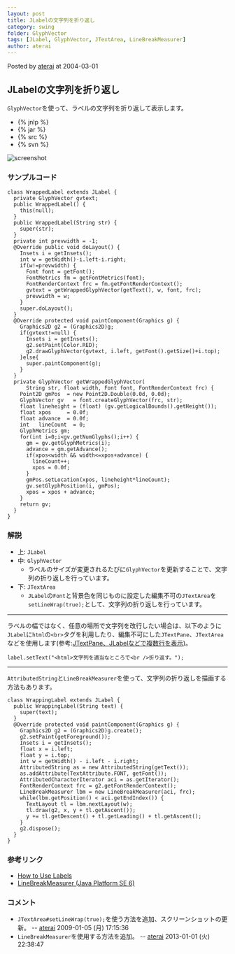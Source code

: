 ```yaml
---
layout: post
title: JLabelの文字列を折り返し
category: swing
folder: GlyphVector
tags: [JLabel, GlyphVector, JTextArea, LineBreakMeasurer]
author: aterai
---
```


Posted by [aterai](http://terai.xrea.jp/aterai.html) at 2004-03-01

## JLabelの文字列を折り返し
`GlyphVector`を使って、ラベルの文字列を折り返して表示します。

- {% jnlp %}
- {% jar %}
- {% src %}
- {% svn %}

<!-- dummy comment line for breaking list -->

![screenshot](https://lh4.googleusercontent.com/_9Z4BYR88imo/TQTNbQw2SHI/AAAAAAAAAaw/AApL8KKml8E/s800/GlyphVector.png)

### サンプルコード
<pre class="prettyprint"><code>class WrappedLabel extends JLabel {
  private GlyphVector gvtext;
  public WrappedLabel() {
    this(null);
  }
  public WrappedLabel(String str) {
    super(str);
  }
  private int prevwidth = -1;
  @Override public void doLayout() {
    Insets i = getInsets();
    int w = getWidth()-i.left-i.right;
    if(w!=prevwidth) {
      Font font = getFont();
      FontMetrics fm = getFontMetrics(font);
      FontRenderContext frc = fm.getFontRenderContext();
      gvtext = getWrappedGlyphVector(getText(), w, font, frc);
      prevwidth = w;
    }
    super.doLayout();
  }
  @Override protected void paintComponent(Graphics g) {
    Graphics2D g2 = (Graphics2D)g;
    if(gvtext!=null) {
      Insets i = getInsets();
      g2.setPaint(Color.RED);
      g2.drawGlyphVector(gvtext, i.left, getFont().getSize()+i.top);
    }else{
      super.paintComponent(g);
    }
  }
  private GlyphVector getWrappedGlyphVector(
      String str, float width, Font font, FontRenderContext frc) {
    Point2D gmPos  = new Point2D.Double(0.0d, 0.0d);
    GlyphVector gv   = font.createGlyphVector(frc, str);
    float lineheight = (float) (gv.getLogicalBounds().getHeight());
    float xpos     = 0.0f;
    float advance  = 0.0f;
    int   lineCount  = 0;
    GlyphMetrics gm;
    for(int i=0;i&lt;gv.getNumGlyphs();i++) {
      gm = gv.getGlyphMetrics(i);
      advance = gm.getAdvance();
      if(xpos&lt;width &amp;&amp; width&lt;=xpos+advance) {
        lineCount++;
        xpos = 0.0f;
      }
      gmPos.setLocation(xpos, lineheight*lineCount);
      gv.setGlyphPosition(i, gmPos);
      xpos = xpos + advance;
    }
    return gv;
  }
}
</code></pre>

### 解説
- 上: `JLabel`
- 中: `GlyphVector`
    - ラベルのサイズが変更されるたびに`GlyphVector`を更新することで、文字列の折り返しを行っています。
- 下: `JTextArea`
    - `JLabel`の`Font`と背景色を同じものに設定した編集不可の`JTextArea`を`setLineWrap(true);`として、文字列の折り返しを行っています。

<!-- dummy comment line for breaking list -->

- - - -
ラベルの幅ではなく、任意の場所で文字列を改行したい場合は、以下のように`JLabel`に`html`の`<br>`タグを利用したり、編集不可にした`JTextPane`、`JTextArea`などを使用します(参考:[JTextPane、JLabelなどで複数行を表示](http://terai.xrea.jp/Swing/MultiLineLabel.html))。

<pre class="prettyprint"><code>label.setText("&lt;html&gt;文字列を適当なところで&lt;br /&gt;折り返す。");
</code></pre>

- - - -
`AttributedString`と`LineBreakMeasurer`を使って、文字列の折り返しを描画する方法もあります。

<pre class="prettyprint"><code>class WrappingLabel extends JLabel {
  public WrappingLabel(String text) {
    super(text);
  }
  @Override protected void paintComponent(Graphics g) {
    Graphics2D g2 = (Graphics2D)g.create();
    g2.setPaint(getForeground());
    Insets i = getInsets();
    float x = i.left;
    float y = i.top;
    int w = getWidth() - i.left - i.right;
    AttributedString as = new AttributedString(getText());
    as.addAttribute(TextAttribute.FONT, getFont());
    AttributedCharacterIterator aci = as.getIterator();
    FontRenderContext frc = g2.getFontRenderContext();
    LineBreakMeasurer lbm = new LineBreakMeasurer(aci, frc);
    while(lbm.getPosition() &lt; aci.getEndIndex()) {
      TextLayout tl = lbm.nextLayout(w);
      tl.draw(g2, x, y + tl.getAscent());
      y += tl.getDescent() + tl.getLeading() + tl.getAscent();
    }
    g2.dispose();
  }
}
</code></pre>

### 参考リンク
- [How to Use Labels](http://docs.oracle.com/javase/tutorial/uiswing/components/label.html)
- [LineBreakMeasurer (Java Platform SE 6)](http://docs.oracle.com/javase/jp/6/api/java/awt/font/LineBreakMeasurer.html)

<!-- dummy comment line for breaking list -->

### コメント
- `JTextArea#setLineWrap(true);`を使う方法を追加、スクリーンショットの更新。 -- [aterai](http://terai.xrea.jp/aterai.html) 2009-01-05 (月) 17:15:36
- `LineBreakMeasurer`を使用する方法を追加。 -- [aterai](http://terai.xrea.jp/aterai.html) 2013-01-01 (火) 22:38:47

<!-- dummy comment line for breaking list -->

